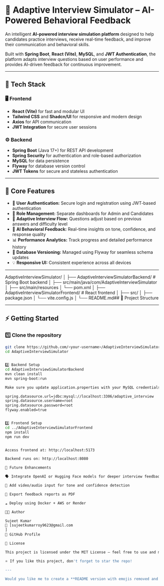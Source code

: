 # 🧠 Adaptive Interview Simulator – AI-Powered Behavioral Feedback

An intelligent **AI-powered interview simulation platform** designed to help candidates practice interviews, receive real-time feedback, and improve their communication and behavioral skills.

Built with **Spring Boot**, **React (Vite)**, **MySQL**, and **JWT Authentication**, the platform adapts interview questions based on user performance and provides AI-driven feedback for continuous improvement.

---

## 🚀 Tech Stack

### 🖥️ Frontend
- **React (Vite)** for fast and modular UI
- **Tailwind CSS** and **Shadcn/UI** for responsive and modern design
- **Axios** for API communication
- **JWT Integration** for secure user sessions

### ⚙️ Backend
- **Spring Boot** (Java 17+) for REST API development
- **Spring Security** for authentication and role-based authorization
- **MySQL** for data persistence
- **Flyway** for database version control
- **JWT Tokens** for secure and stateless authentication

---

## 🧩 Core Features

- 🔐 **User Authentication:** Secure login and registration using JWT-based authentication  
- 👤 **Role Management:** Separate dashboards for Admin and Candidates  
- 🎯 **Adaptive Interview Flow:** Questions adjust based on previous answers and difficulty level  
- 🤖 **AI Behavioral Feedback:** Real-time insights on tone, confidence, and response quality  
- 📊 **Performance Analytics:** Track progress and detailed performance history  
- 🧱 **Database Versioning:** Managed using Flyway for seamless schema updates  
- 💡 **Responsive UI:** Consistent experience across all devices  

---

AdaptiveInterviewSimulator/
│
├── AdaptiveInterviewSimulatorBackend/ # Spring Boot backend
│ ├── src/main/java/com/AdaptiveInterviewSimulator
│ ├── src/main/resources
│ └── pom.xml
│
├── AdaptiveInterviewSimulatorFrontend/ # React frontend
│ ├── src/
│ ├── package.json
│ └── vite.config.js
│
└── README.md## 📁 Project Structure


---

## ⚡ Getting Started

### 1️⃣ Clone the repository
```bash
git clone https://github.com/<your-username>/AdaptiveInterviewSimulator.git
cd AdaptiveInterviewSimulator


2️⃣ Backend Setup
cd AdaptiveInterviewSimulatorBackend
mvn clean install
mvn spring-boot:run

Make sure you update application.properties with your MySQL credentials:

spring.datasource.url=jdbc:mysql://localhost:3306/adaptive_interview
spring.datasource.username=root
spring.datasource.password=root
flyway.enabled=true


3️⃣ Frontend Setup
cd ../AdaptiveInterviewSimulatorFrontend
npm install
npm run dev


Access frontend at: http://localhost:5173

Backend runs on: http://localhost:8080

🧠 Future Enhancements

🗣️ Integrate OpenAI or Hugging Face models for deeper interview feedback

🎥 Add video/audio input for tone and confidence detection

🧾 Export feedback reports as PDF

☁️ Deploy using Docker + AWS or Render

👨‍💻 Author

Sujeet Kumar
📧 [sujeetkumarroy9623@gmail.com
]
🔗 GitHub Profile

🪪 License

This project is licensed under the MIT License – feel free to use and modify with credit.

⭐ If you like this project, don't forget to star the repo!

---

Would you like me to create a **README version with emojis removed and simpler formatting** 
